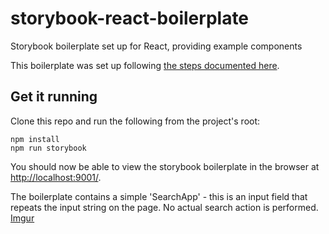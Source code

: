 # storybook-react-boilerplate
Storybook boilerplate set up for React, providing example components

This boilerplate was set up following [the steps documented here](https://storybook.js.org/basics/guide-react/).

## Get it running

Clone this repo and run the following from the project's root:

```
npm install
npm run storybook
```

You should now be able to view the storybook boilerplate in the browser at [http://localhost:9001/](http://localhost:9001/).

The boilerplate contains a simple 'SearchApp' - this is an input field that repeats the input string on the page. No actual search action is performed.
[Imgur](https://i.imgur.com/hpYn2B2.png)
